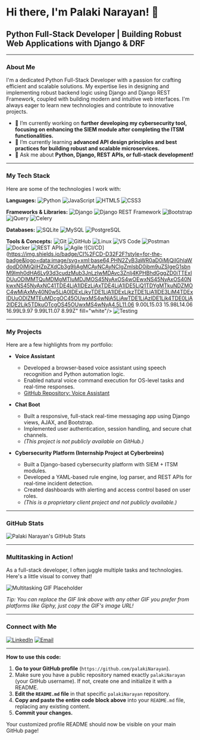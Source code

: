 # Hi there, I'm Palaki Narayan! 👋

## Python Full-Stack Developer | Building Robust Web Applications with Django & DRF

---

### About Me

I'm a dedicated Python Full-Stack Developer with a passion for crafting efficient and scalable solutions. My expertise lies in designing and implementing robust backend logic using Django and Django REST Framework, coupled with building modern and intuitive web interfaces. I'm always eager to learn new technologies and contribute to innovative projects.

-   🔭 I’m currently working on **further developing my cybersecurity tool, focusing on enhancing the SIEM module after completing the ITSM functionalities.**
-   🌱 I’m currently learning **advanced API design principles and best practices for building robust and scalable microservices.**
-   💬 Ask me about **Python, Django, REST APIs, or full-stack development!**

---

### My Tech Stack

Here are some of the technologies I work with:

**Languages:**
![Python](https://img.shields.io/badge/Python-3776AB?style=for-the-badge&logo=python&logoColor=white)
![JavaScript](https://img.shields.io/badge/JavaScript-F7DF1E?style=for-the-badge&logo=javascript&logoColor=black)
![HTML5](https://img.shields.io/badge/HTML5-E34F26?style=for-the-badge&logo=html5&logoColor=white)
![CSS3](https://img.shields.io/badge/CSS3-1572B6?style=for-the-badge&logo=css3&logoColor=white)

**Frameworks & Libraries:**
![Django](https://img.shields.io/badge/Django-092E20?style=for-the-badge&logo=django&logoColor=white)
![Django REST Framework](https://img.shields.io/badge/DRF-092E20?style=for-the-badge&logo=django&logoColor=white)
![Bootstrap](https://img.shields.io/badge/Bootstrap-7952B3?style=for-the-badge&logo=bootstrap&logoColor=white)
![jQuery](https://img.shields.io/badge/jQuery-0769AD?style=for-the-badge&logo=jquery&logoColor=white)
![Celery](https://img.shields.io/badge/Celery-37812D?style=for-the-badge&logo=celery&logoColor=white)

**Databases:**
![SQLite](https://img.shields.io/badge/SQLite-07405E?style=for-the-badge&logo=sqlite&logoColor=white)
![MySQL](https://img.shields.io/badge/MySQL-4479A1?style=for-the-badge&logo=mysql&logoColor=white)
![PostgreSQL](https://img.shields.io/badge/PostgreSQL-316192?style=for-the-badge&logo=postgresql&logoColor=white)

**Tools & Concepts:**
![Git](https://img.shields.io/badge/Git-F05032?style=for-the-badge&logo=git&logoColor=white)
![GitHub](https://img.shields.io/badge/GitHub-181717?style=for-the-badge&logo=github&logoColor=white)
![Linux](https://img.shields.io/badge/Linux-FCC624?style=for-the-badge&logo=linux&logoColor=black)
![VS Code](https://img.shields.io/badge/VS%20Code-007ACC?style=for-the-badge&logo=visual-studio-code&logoColor=white)
![Postman](https://img.shields.io/badge/Postman-FF6C37?style=for-the-badge&logo=postman&logoColor=white)
![Docker](https://img.shields.io/badge/Docker-2496ED?style=for-the-badge&logo=docker&logoColor=white)
![REST APIs](https://img.shields.io/badge/REST%20APIs-005C9C?style=for-the-badge&logo=api&logoColor=white)
![Agile](https://img.shields.io/badge/Agile-007399?style=for-the-badge&logo=data:image/svg+xml;base64,PHN2ZyB3aWR0aD0iMjQiIGhlaWdodD0iMjQiIHZpZXdCb3g9IjAgMCAyNCAyNCIgZmlsbD0ibm9uZSIgeG1sbnM9Imh0dHA6Ly93d3cudzMub3JnLzIwMDAvc3ZnIj4KPHBhdGggZD0iTTEyIDJDNi40NyAyIDIgNi40NyAyIDEyQzIgMTcuNTMgNi40NyAyMiAxMiAyMkMxNy41MyAyMiAyMiAxNy41MyAyMiAxMkMyMiA2LjQ3IDE3LjUzIDIgMTIgMlpNNyAxMC42MkwxMC42MiAxNEwxNyAxMC41NkwxNS40MyA5TDExLjIgMTIuOTlMNyAxMC42MloiIGZpbGw9IndoaXRlIi8+Cjwvc3ZnPgo=&labelColor=007399&color=007399)
![CI/CD](https://img.shields.io/badge/CI%2FCD-D32F2F?style=for-the-badge&logo=data:image/svg+xml;base64,PHN2ZyB3aWR0aD0iMjQiIGhlaWdodD0iMjQiIHZpZXdCb3g9IjAgMCAyNCAyNCIgZmlsbD0ibm9uZSIgeG1sbnM9Imh0dHA6Ly93d3cudzMub3JnLzIwMDAvc3ZnIj4KPHBhdGggZD0iTTExIDUuODlMMTQuMDMgMTIuMDJMOS45NyAxOS4wOEwxNS45NyAxOS40NkwxNS45NyAxNC41TDE4LjA1IDEzLjAxTDE4LjA1IDE5LjQ1TDYgMTkuNDZMOC4wMiAxMy40N0w5LjA0IDExLjkyTDE1LjA1IDExLjkzTDE1LjA1IDE3LjM4TDExIDUuODlZMTEuMDcgOC45OUwxMS4wNiA5LjAwTDE1LjAzIDE1Ljk4TDE0LjA2IDE2Ljk5TDkuOTcgOS45OUwxMS4wNyA4.5L11.06 9.00L15.03 15.98L14.06 16.99L9.97 9.99L11.07 8.99Z" fill="white"/>
![Testing](https://img.shields.io/badge/Testing-42B983?style=for-the-badge&logo=data:image/svg+xml;base64,PHN2ZyB3aWR0aD0iMjQiIGhlaWdodD0iMjQiIHZpZXdCb3g9IjAgMCAyNCAyNCIgZmlsbD0ibm9uZSIgeG1sbnM9Imh0dHA6Ly93d3cudzMub3JnLzIwMDAvc3ZnIj4KPHBhdGggZD0iTTEyIDJDNi40NyAyIDIgNi40NyAyIDEyQzIgMTcuNTMgNi40NyAyMiAxMiAyMkMxNy41MyAyMiAyMiAxNy41MyAyMiAxMkMyMiA2LjQ3IDE3LjUzIDIgMTIgMlpNOC41IDExLjk5TDcuMzMgMTEuMjVMOC41IDEyLjQ5TDExLjU4IDE0LjU2TDE0LjY3IDkuNTJMMTMuNTcgOC43N0wxMS41OCA5LjUzTDguNSAxMS45OVoiIGZpbGw9IndoaXRlIi8+Cjwvc3ZnPgo=&labelColor=42B983&color=42B983)

---

### My Projects

Here are a few highlights from my portfolio:

-   **Voice Assistant**
    -   Developed a browser-based voice assistant using speech recognition and Python automation logic.
    -   Enabled natural voice command execution for OS-level tasks and real-time responses.
    -   [GitHub Repository: Voice Assistant](https://github.com/palakiNarayan/voice_assistant)

-   **Chat Boot**
    -   Built a responsive, full-stack real-time messaging app using Django views, AJAX, and Bootstrap.
    -   Implemented user authentication, session handling, and secure chat channels.
    -   *(This project is not publicly available on GitHub.)*

-   **Cybersecurity Platform (Internship Project at Cyberbreins)**
    -   Built a Django-based cybersecurity platform with SIEM + ITSM modules.
    -   Developed a YAML-based rule engine, log parser, and REST APIs for real-time incident detection.
    -   Created dashboards with alerting and access control based on user roles.
    -   *(This is a proprietary client project and not publicly available.)*

---

### GitHub Stats

![Palaki Narayan's GitHub Stats](https://github-readme-stats.vercel.app/api?username=palakiNarayan&show_icons=true&theme=dark)

---

### Multitasking in Action!

As a full-stack developer, I often juggle multiple tasks and technologies. Here's a little visual to convey that!

![Multitasking GIF Placeholder](https://media.giphy.com/media/v1.Y2lkPTc5MGI3NjExYTlwMXgwaG56djB0cjRscXZpcnk3ajNzbTlwNm52cmR3bW9wNjQ2ZCZlcD12MV9pbnRlcm5hbF9naWZfYnlfaWQmY3Q9Zw/3o7btPCCDQYp2ntN8c/giphy.gif)

*Tip: You can replace the GIF link above with any other GIF you prefer from platforms like Giphy, just copy the GIF's image URL!*

---

### Connect with Me

[![LinkedIn](https://img.shields.io/badge/LinkedIn-0077B5?style=for-the-badge&logo=linkedin&logoColor=white)](https://linkedin.com/in/palaki-narayan)
[![Email](https://img.shields.io/badge/Email-D14836?style=for-the-badge&logo=gmail&logoColor=white)](mailto:palakinarayan1234@gmail.com)

---

**How to use this code:**

1.  **Go to your GitHub profile** (`https://github.com/palakiNarayan`).
2.  Make sure you have a public repository named exactly `palakiNarayan` (your GitHub username). If not, create one and initialize it with a README.
3.  **Edit the `README.md` file** in that specific `palakiNarayan` repository.
4.  **Copy and paste the entire code block above** into your `README.md` file, replacing any existing content.
5.  **Commit your changes.**

Your customized profile README should now be visible on your main GitHub page!
